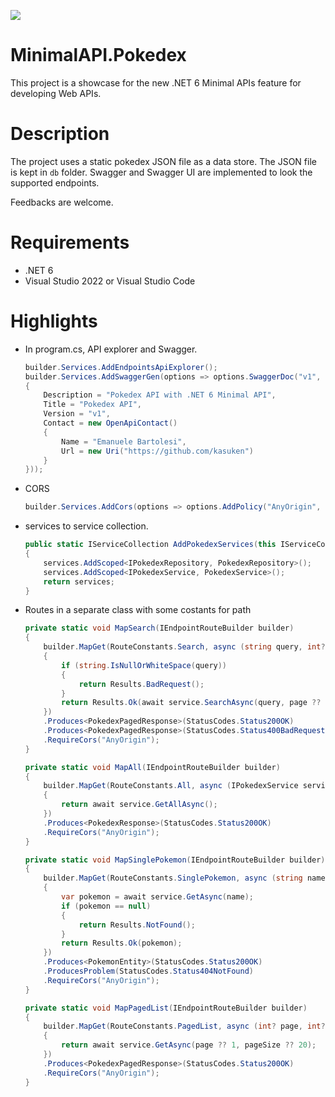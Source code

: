 ![](https://countrush-prod.azurewebsites.net/l/badge/?repository=kasuken.MinimalAPI.Pokedex)

# MinimalAPI.Pokedex
This project is a showcase for the new .NET 6 Minimal APIs feature for developing Web APIs.

# Description

The project uses a static pokedex JSON file as a data store. The JSON file is kept in `db` folder. Swagger and Swagger UI are implemented to look the supported endpoints.

Feedbacks are welcome.

# Requirements
- .NET 6
- Visual Studio 2022 or Visual Studio Code

# Highlights

- In program.cs, API explorer and Swagger.
    ```csharp
    builder.Services.AddEndpointsApiExplorer();
    builder.Services.AddSwaggerGen(options => options.SwaggerDoc("v1", new OpenApiInfo()
    {
        Description = "Pokedex API with .NET 6 Minimal API",
        Title = "Pokedex API",
        Version = "v1",
        Contact = new OpenApiContact()
        {
            Name = "Emanuele Bartolesi",
            Url = new Uri("https://github.com/kasuken")
        }
    }));
    ```
- CORS
    ```csharp
    builder.Services.AddCors(options => options.AddPolicy("AnyOrigin", o => o.AllowAnyOrigin()));
    ```

- services to service collection.
    ```csharp
    public static IServiceCollection AddPokedexServices(this IServiceCollection services)
    {
        services.AddScoped<IPokedexRepository, PokedexRepository>();
        services.AddScoped<IPokedexService, PokedexService>();
        return services;
    }
    ```
- Routes in a separate class with some costants for path
    ```csharp
    private static void MapSearch(IEndpointRouteBuilder builder)
    {
        builder.MapGet(RouteConstants.Search, async (string query, int? page, int? pageSize, IPokedexService service) =>
        {
            if (string.IsNullOrWhiteSpace(query))
            {
                return Results.BadRequest();
            }
            return Results.Ok(await service.SearchAsync(query, page ?? 1, pageSize ?? 20));
        })
        .Produces<PokedexPagedResponse>(StatusCodes.Status200OK)
        .Produces<PokedexPagedResponse>(StatusCodes.Status400BadRequest)
        .RequireCors("AnyOrigin");
    }

    private static void MapAll(IEndpointRouteBuilder builder)
    {
        builder.MapGet(RouteConstants.All, async (IPokedexService service) =>
        {
            return await service.GetAllAsync();
        })
        .Produces<PokedexResponse>(StatusCodes.Status200OK)
        .RequireCors("AnyOrigin");
    }

    private static void MapSinglePokemon(IEndpointRouteBuilder builder)
    {
        builder.MapGet(RouteConstants.SinglePokemon, async (string name, IPokedexService service) =>
        {
            var pokemon = await service.GetAsync(name);
            if (pokemon == null)
            {
                return Results.NotFound();
            }
            return Results.Ok(pokemon);
        })
        .Produces<PokemonEntity>(StatusCodes.Status200OK)
        .ProducesProblem(StatusCodes.Status404NotFound)
        .RequireCors("AnyOrigin");
    }

    private static void MapPagedList(IEndpointRouteBuilder builder)
    {
        builder.MapGet(RouteConstants.PagedList, async (int? page, int? pageSize, IPokedexService service) =>
        {
            return await service.GetAsync(page ?? 1, pageSize ?? 20);
        })
        .Produces<PokedexPagedResponse>(StatusCodes.Status200OK)
        .RequireCors("AnyOrigin");
    }
    ```    
